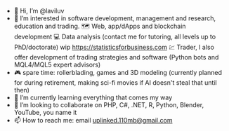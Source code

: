 - 👋 Hi, I’m @laviluv
- 👀 I’m interested in software development, management and research, education and trading. 
🗺️ Web, app/dApps and blockchain development
💻 Data analysis (contact me for tutoring, all levels up to PhD/doctorate) wip https://statisticsforbusiness.com 
💹 Trader, I also offer development of trading strategies and software (Python bots and MQL4/MQL5 expert advisors)
- 🎮 spare time: rollerblading, games and 3D modeling (currently planned for during retirement, making sci-fi movies if AI doesn't steal that until then)
- 🌱 I’m currently learning everything that comes my way
- 💞️ I’m looking to collaborate on PHP, C#, .NET, R, Python, Blender, YouTube, you name it
- 📫 How to reach me: email uplinked.110mb@gmail.com 

<!---
laviluv/laviluv is a ✨ special ✨ repository because its `README.md` (this file) appears on your GitHub profile.
You can click the Preview link to take a look at your changes.
--->
